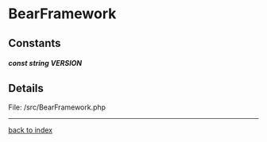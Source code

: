 # BearFramework

## Constants

##### const string VERSION

## Details

File: /src/BearFramework.php

---

[back to index](index.md)

